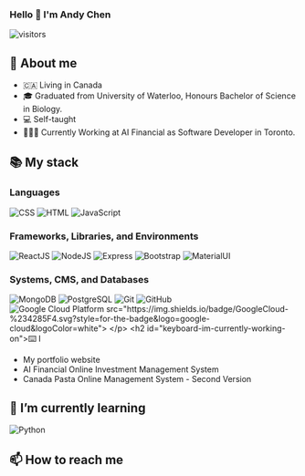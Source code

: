 ### Hello 👋 I'm Andy Chen

<!--
**jjwlee94/jjwlee94** is a ✨ _special_ ✨ repository because its `README.md` (this file) appears on your GitHub profile.
-->

![visitors](https://visitor-badge-reloaded.herokuapp.com/badge?page_id=NDC.jjwlee94&color=blue&style=for-the-badge&logo=Github)

## 🌟 About me

- 🇨🇦 Living in Canada
- 🎓 Graduated from University of Waterloo, Honours Bachelor of Science in Biology.
- 💻 Self-taught 
- 👩🏻‍💻 Currently Working at AI Financial as Software Developer in Toronto.

## 📚 My stack

### Languages
<p>
  <img alt="CSS" src="https://img.shields.io/badge/CSS%20-%231572B6.svg?logo=css3&logoColor=white">
  <img alt="HTML" src="https://img.shields.io/badge/HTML%20-%23E34F26.svg?logo=html5&logoColor=white">
  <img alt="JavaScript" src="https://img.shields.io/badge/JavaScript%20-%23F7DF1E.svg?logo=javascript&logoColor=black">
</p>

### Frameworks, Libraries, and Environments
<p>
  <img alt="ReactJS" src="https://img.shields.io/badge/React.js%20-%2320232a.svg?logo=react&logoColor=%2361DAFB">
  <img alt="NodeJS" src="https://img.shields.io/badge/Node.js%20-%2343853D.svg?logo=node.js&logoColor=white">
  <img alt="Express" src="https://img.shields.io/badge/Express%20-grey.svg?logo=express&logoColor=white">
  <img alt="Bootstrap" src="https://img.shields.io/badge/Bootstrap%20-purple.svg?logo=bootstrap&logoColor=white">
<!--   <img alt="SASS" src="https://img.shields.io/badge/SASS%20-orchid.svg?logo=sass&logoColor=white"> -->
  <img alt="MaterialUI" src="https://img.shields.io/badge/Material UI%20-blue.svg?logo=mui&logoColor=white">
<!--   <img alt="Mocha" src="https://img.shields.io/badge/Mocha%20-saddlebrown.svg?logo=mocha&logoColor=white">
  <img alt="Chai" src="https://img.shields.io/badge/Chai%20-bisque.svg?logo=chai&logoColor=maroon">
  <img alt="Jest" src="https://img.shields.io/badge/Jest%20-red.svg?logo=jest&logoColor=white">
  <img alt="Cypress" src="https://img.shields.io/badge/Cypress%20-grey.svg?logo=cypress&logoColor=white"> -->
</p>

### Systems, CMS, and Databases

<p>
  <img alt="MongoDB" src="https://img.shields.io/badge/MongoDB%20-green.svg?logo=mongodb&logoColor=white">
  <img alt="PostgreSQL" src="https://img.shields.io/badge/PostgreSQL%20-%23025E8C.svg?logo=postgresql&logoColor=white">
  <img alt="Git" src="https://img.shields.io/badge/Git%20-black.svg?logo=git&logoColor=white">
  <img alt="GitHub" src="https://img.shields.io/badge/GitHub%20-%2320232a.svg?logo=github&logoColor=white">
  <img alt='Google Cloud Platform src="https://img.shields.io/badge/GoogleCloud-%234285F4.svg?style=for-the-badge&logo=google-cloud&logoColor=white">

</p>

## ⌨️ I'm currently working on

- My portfolio website
- AI Financial Online Investment Management System
- Canada Pasta Online Management System - Second Version

## 🌱 I’m currently learning

<p>
  <img alt="Python" src="https://img.shields.io/badge/Python%20-cornflowerblue.svg?logo=python&logoColor=white">
<!--   <img alt="Docker" src="https://img.shields.io/badge/Docker%20-dodgerblue.svg?logo=docker&logoColor=white">
  <img alt="Kubernetes" src="https://img.shields.io/badge/Kubernetes%20-white.svg?logo=kubernetes&logoColor="white"> -->
</p>

## 📫 How to reach me
                                                                                                                   
<!-- 
<a href="https://www.linkedin.com/in/jeewon-lee-dev"><img src="https://img.icons8.com/bubbles/50/000000/linkedin.png" alt="LinkedIn"/></a>
<a href="mailto:jeewon.jlee@gmail.com"><img src="https://img.icons8.com/bubbles/50/000000/gmail.png" alt="Gmail"/></a> -->


